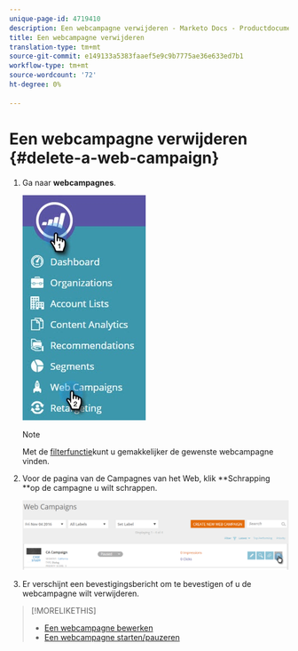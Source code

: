 ```yaml
---
unique-page-id: 4719410
description: Een webcampagne verwijderen - Marketo Docs - Productdocumentatie
title: Een webcampagne verwijderen
translation-type: tm+mt
source-git-commit: e149133a5383faaef5e9c9b7775ae36e633ed7b1
workflow-type: tm+mt
source-wordcount: '72'
ht-degree: 0%

---
```



# Een webcampagne verwijderen {#delete-a-web-campaign}

1. Ga naar **webcampagnes**.

   ![](assets/web-campaigns-hand-3.jpg)

   >[!NOTE]
   >
   >Met de [filterfunctie](filter-web-campaigns.md)kunt u gemakkelijker de gewenste webcampagne vinden.

1. Voor de pagina van de Campagnes van het Web, klik **Schrapping **op de campagne u wilt schrappen.

   ![](assets/web-campaigns-1-delete-hand-1.png)

1. Er verschijnt een bevestigingsbericht om te bevestigen of u de webcampagne wilt verwijderen.

>[!MORELIKETHIS]
>
>* [Een webcampagne bewerken](edit-an-existing-web-campaign.md)
>* [Een webcampagne starten/pauzeren](launch-pause-a-web-campaign.md)

